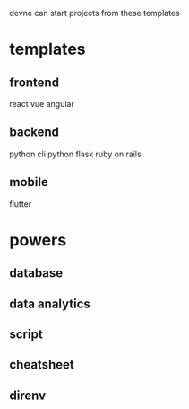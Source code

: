 devne can start projects from these templates

# templates    
## frontend
react
vue
angular

## backend
python cli
python flask
ruby on rails

## mobile
flutter

# powers
## database
## data analytics
## script
## cheatsheet
## direnv
